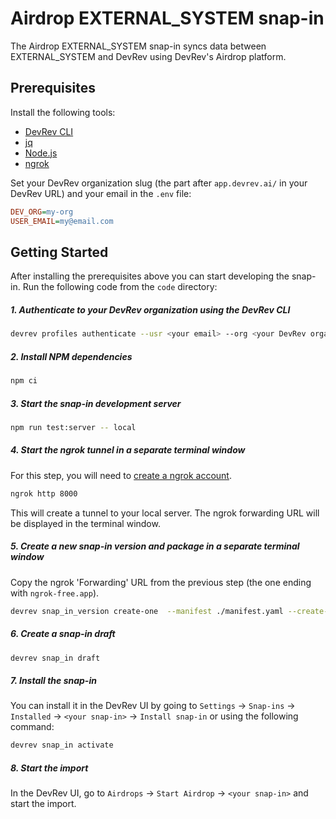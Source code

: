 # Airdrop EXTERNAL_SYSTEM snap-in

The Airdrop EXTERNAL_SYSTEM snap-in syncs data between EXTERNAL_SYSTEM and
DevRev using DevRev's Airdrop platform.

## Prerequisites

<!--
The repository you just opened can be used in two ways, the easy way is through the use of
[Dev Containers](https://containers.dev/) (which require Docker), or by manually installing all
the required tools.
See below on how to use the repository in either way.

### Using Dev Containers

The repository contains configuration for running in a [Dev Container](https://containers.dev/),
which is the recommended way to develop Airdrop snap-ins, as it contains all the tools you will
need and doesn't require you to install anything.

Just install the
[VSCode Dev Containers extension](https://marketplace.visualstudio.com/items?itemName=ms-vscode-remote.remote-containers)
(JetBrains IDEs already have their Dev Containers extension pre-installed) and open the project.
The IDE should pick up that the configuration exists and offer to reopen the project in a Dev Container.

If you're using Dev Containers, then run all the commands mentioned in this README from within VSCode (inside the
Dev Container).

### Manual Setup
-->

Install the following tools:

- [DevRev CLI](https://developer.devrev.ai/snapin-development/references/cli-install)
- [jq](https://jqlang.github.io/jq/download/)
- [Node.js](https://nodejs.org/en/download/)
- [ngrok](https://ngrok.com/download)

Set your DevRev organization slug (the part after `app.devrev.ai/` in your DevRev URL)
and your email in the `.env` file:

```ini
DEV_ORG=my-org
USER_EMAIL=my@email.com
```

## Getting Started

After installing the prerequisites above <!-- or opening the project in a Dev Container, -->
you can start developing the snap-in.
Run the following code from the `code` directory:

##### 1. Authenticate to your DevRev organization using the DevRev CLI

```sh
devrev profiles authenticate --usr <your email> --org <your DevRev organization slug>
```

##### 2. Install NPM dependencies

```sh
npm ci
```

##### 3. Start the snap-in development server

```sh
npm run test:server -- local
```

##### 4. Start the ngrok tunnel in a separate terminal window <!-- (inside VSCode)-->

For this step, you will need to [create a ngrok account](https://dashboard.ngrok.com/signup).

```sh
ngrok http 8000
```

This will create a tunnel to your local server.
The ngrok forwarding URL will be displayed in the terminal window.

##### 5. Create a new snap-in version and package in a separate terminal window <!-- (inside VSCode) -->

Copy the ngrok 'Forwarding' URL from the previous step (the one ending with `ngrok-free.app`).

```sh
devrev snap_in_version create-one  --manifest ./manifest.yaml --create-package --testing-url <ngrok forwarding URL>
```

##### 6. Create a snap-in draft

```sh
devrev snap_in draft
```

##### 7. Install the snap-in

You can install it in the DevRev UI by going to `Settings` -> `Snap-ins` ->
`Installed` -> `<your snap-in>` -> `Install snap-in` or using the following command:

```sh
devrev snap_in activate
```

##### 8. Start the import

In the DevRev UI, go to `Airdrops` -> `Start Airdrop` -> `<your snap-in>` and start the import.
